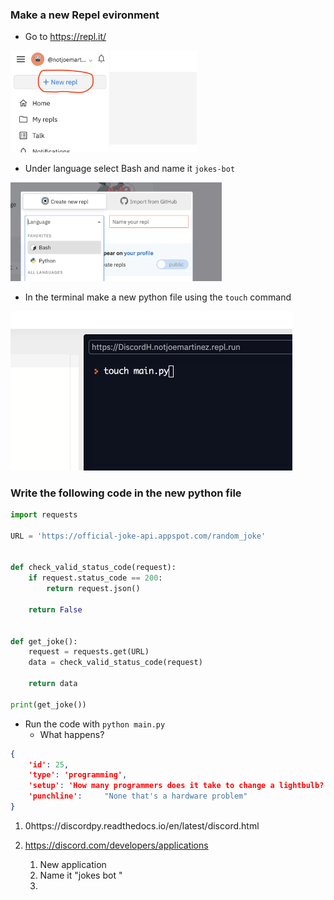 ###  Make a new Repel evironment

- Go to https://repl.it/

<img src="notes.assets/image-20200919180927141.png" alt="image-20200919180927141" style="zoom: 33%;" />

- Under language select Bash and name it `jokes-bot`

<img src="notes.assets/image-20200919181233484.png" alt="image-20200919181233484" style="zoom: 33%;" />

- In the terminal make a new python file using the `touch` command 

<img src="notes.assets/image-20200919181149273.png" alt="image-20200919181149273" style="zoom: 50%;" />



### Write the following code in the new python file

```python
import requests

URL = 'https://official-joke-api.appspot.com/random_joke'


def check_valid_status_code(request):
    if request.status_code == 200:
        return request.json()

    return False


def get_joke():
    request = requests.get(URL)
    data = check_valid_status_code(request)

    return data
  
print(get_joke())
```

- Run the code with `python main.py`
  - What happens? 



```json
{
    'id': 25,
    'type': 'programming', 
    'setup': 'How many programmers does it take to change a lightbulb?',
    'punchline':	 "None that's a hardware problem"
}
```





1. 0https://discordpy.readthedocs.io/en/latest/discord.html

1. https://discord.com/developers/applications
   1. New application 
   2. Name it "jokes bot "
   3. 
